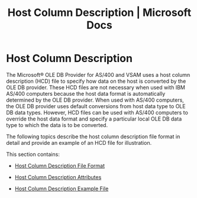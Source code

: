﻿---
title: "Host Column Description | Microsoft Docs"
ms.custom: ""
ms.date: "11/30/2017"
ms.prod: "host-integration-server"
ms.reviewer: ""
ms.suite: ""
ms.tgt_pltfrm: ""
ms.topic: "article"
ms.assetid: eabde5d8-2a34-4967-afc3-43049e8591bc
caps.latest.revision: 3
---
# Host Column Description
The Microsoft® OLE DB Provider for AS/400 and VSAM uses a host column description (HCD) file to specify how data on the host is converted by the OLE DB provider. These HCD files are not necessary when used with IBM AS/400 computers because the host data format is automatically determined by the OLE DB provider. When used with AS/400 computers, the OLE DB provider uses default conversions from host data type to OLE DB data types. However, HCD files can be used with AS/400 computers to override the host data format and specify a particular local OLE DB data type to which the data is to be converted.  
  
 The following topics describe the host column description file format in detail and provide an example of an HCD file for illustration.  
  
 This section contains:  
  
-   [Host Column Description File Format](../core/host-column-description-file-format.md)  
  
-   [Host Column Description Attributes](../core/host-column-description-attributes.md)  
  
-   [Host Column Description Example File](../core/host-column-description-example-file.md)